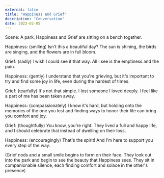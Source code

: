 ```yaml
---
external: false
title: "Happiness and Grief"
description: "Conversation"
date: 2023-02-05
---
```


Scene: A park, Happiness and Grief are sitting on a bench together.

Happiness: (smiling) Isn't this a beautiful day? The sun is shining, the birds are singing, and the flowers are in full bloom.

Grief: (sadly) I wish I could see it that way. All I see is the emptiness and the pain.

Happiness: (gently) I understand that you're grieving, but it's important to try and find some joy in life, even during the hardest of times.

Grief: (tearfully) It's not that simple. I lost someone I loved deeply. I feel like a part of me has been taken away.

Happiness: (compassionately) I know it's hard, but holding onto the memories of the one you lost and finding ways to honor their life can bring you comfort and joy.

Grief: (thoughtfully) You know, you're right. They lived a full and happy life, and I should celebrate that instead of dwelling on their loss.

Happiness: (encouragingly) That's the spirit! And I'm here to support you every step of the way.

(Grief nods and a small smile begins to form on their face. They look out into the park and begin to see the beauty that Happiness sees. They sit in companionable silence, each finding comfort and solace in the other's presence)
